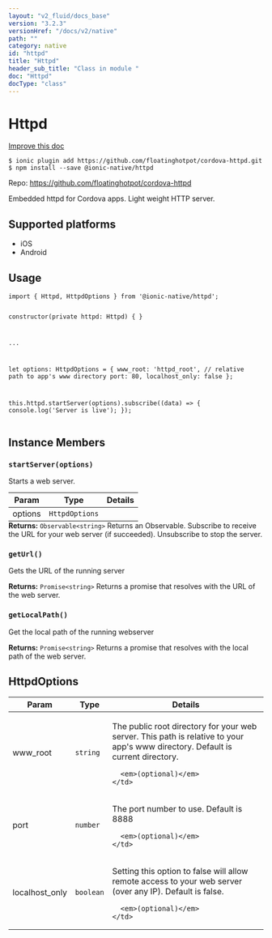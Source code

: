 ```yaml
---
layout: "v2_fluid/docs_base"
version: "3.2.3"
versionHref: "/docs/v2/native"
path: ""
category: native
id: "httpd"
title: "Httpd"
header_sub_title: "Class in module "
doc: "Httpd"
docType: "class"
---
```


<h1 class="api-title">Httpd</h1>

<a class="improve-v2-docs" href="http://github.com/driftyco/ionic-native/edit/master/src/@ionic-native/plugins/httpd/index.ts#L20">
  Improve this doc
</a>






<pre><code class="nohighlight">$ ionic plugin add https://github.com/floatinghotpot/cordova-httpd.git
$ npm install --save @ionic-native/httpd
</code></pre>
<p>Repo:
  <a href="https://github.com/floatinghotpot/cordova-httpd">
    https://github.com/floatinghotpot/cordova-httpd
  </a>
</p>


<p>Embedded httpd for Cordova apps. Light weight HTTP server.</p>




<h2>Supported platforms</h2>
<ul>
  <li>iOS</li><li>Android</li>
</ul>






<h2>Usage</h2>
<pre><code class="lang-typescript">import { Httpd, HttpdOptions } from &#39;@ionic-native/httpd&#39;;

constructor(private httpd: Httpd) { }

...


let options: HttpdOptions = {
     www_root: &#39;httpd_root&#39;, // relative path to app&#39;s www directory
     port: 80,
     localhost_only: false
 };

this.httpd.startServer(options).subscribe((data) =&gt; {
 console.log(&#39;Server is live&#39;);
});
</code></pre>








<h2>Instance Members</h2>
<h3><a class="anchor" name="startServer" href="#startServer"></a><code>startServer(options)</code></h3>




Starts a web server.
<table class="table param-table" style="margin:0;">
  <thead>
  <tr>
    <th>Param</th>
    <th>Type</th>
    <th>Details</th>
  </tr>
  </thead>
  <tbody>
  <tr>
    <td>
      options</td>
    <td>
      <code>HttpdOptions</code>
    </td>
    <td>
      </td>
  </tr>
  </tbody>
</table>

<div class="return-value" markdown="1">
  <i class="icon ion-arrow-return-left"></i>
  <b>Returns:</b> <code>Observable&lt;string&gt;</code> Returns an Observable. Subscribe to receive the URL for your web server (if succeeded). Unsubscribe to stop the server.
</div><h3><a class="anchor" name="getUrl" href="#getUrl"></a><code>getUrl()</code></h3>


Gets the URL of the running server


<div class="return-value" markdown="1">
  <i class="icon ion-arrow-return-left"></i>
  <b>Returns:</b> <code>Promise&lt;string&gt;</code> Returns a promise that resolves with the URL of the web server.
</div><h3><a class="anchor" name="getLocalPath" href="#getLocalPath"></a><code>getLocalPath()</code></h3>


Get the local path of the running webserver


<div class="return-value" markdown="1">
  <i class="icon ion-arrow-return-left"></i>
  <b>Returns:</b> <code>Promise&lt;string&gt;</code> Returns a promise that resolves with the local path of the web server.
</div>





<h2><a class="anchor" name="HttpdOptions" href="#HttpdOptions"></a>HttpdOptions</h2>

<table class="table param-table" style="margin:0;">
  <thead>
  <tr>
    <th>Param</th>
    <th>Type</th>
    <th>Details</th>
  </tr>
  </thead>
  <tbody>
  
  <tr>
    <td>
      www_root
    </td>
    <td>
      <code>string</code>
    </td>
    <td>
      <p>The public root directory for your web server. This path is relative to your app&#39;s www directory.
Default is current directory.</p>

      <em>(optional)</em>
    </td>
  </tr>
  
  <tr>
    <td>
      port
    </td>
    <td>
      <code>number</code>
    </td>
    <td>
      <p>The port number to use.
Default is 8888</p>

      <em>(optional)</em>
    </td>
  </tr>
  
  <tr>
    <td>
      localhost_only
    </td>
    <td>
      <code>boolean</code>
    </td>
    <td>
      <p>Setting this option to false will allow remote access to your web server (over any IP).
Default is false.</p>

      <em>(optional)</em>
    </td>
  </tr>
  
  </tbody>
</table>





